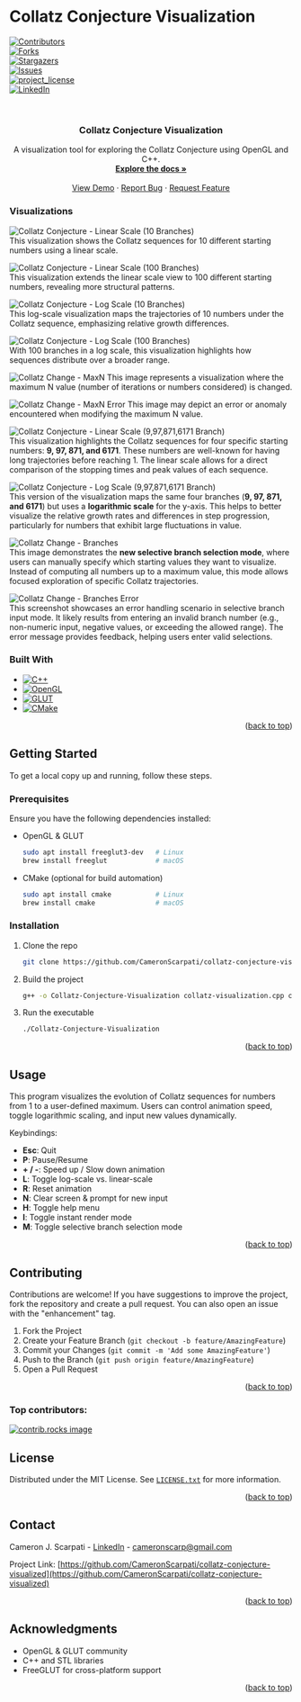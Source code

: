 # Collatz Conjecture Visualization

[![Contributors][contributors-shield]][contributors-url]  
[![Forks][forks-shield]][forks-url]  
[![Stargazers][stars-shield]][stars-url]  
[![Issues][issues-shield]][issues-url]  
[![project_license][license-shield]][license-url]  
[![LinkedIn][linkedin-shield]][linkedin-url]

<br />  
<div align="center">  
  <h3 align="center">Collatz Conjecture Visualization</h3>  

  <p align="center">  
    A visualization tool for exploring the Collatz Conjecture using OpenGL and C++.  
    <br />  
    <a href="https://github.com/CameronScarpati/collatz-conjecture-visualized"><strong>Explore the docs »</strong></a>  
    <br />  
    <br />  
    <a href="https://github.com/CameronScarpati/collatz-conjecture-visualized">View Demo</a>  
    &middot;  
    <a href="https://github.com/CameronScarpati/collatz-conjecture-visualized/issues/new?labels=bug&template=bug-report---.md">Report Bug</a>  
    &middot;  
    <a href="https://github.com/CameronScarpati/collatz-conjecture-visualized/issues/new?labels=enhancement&template=feature-request---.md">Request Feature</a>  
  </p>  
</div>  

### Visualizations

![Collatz Conjecture - Linear Scale (10 Branches)](images/Collatz-Linear-Scale-10-Branches.png)  
This visualization shows the Collatz sequences for 10 different starting numbers using a linear scale.

![Collatz Conjecture - Linear Scale (100 Branches)](images/Collatz-Linear-Scale-100-Branches.png)  
This visualization extends the linear scale view to 100 different starting numbers, revealing more structural patterns.

![Collatz Conjecture - Log Scale (10 Branches)](images/Collatz-Log-Scale-10-Branches.png)  
This log-scale visualization maps the trajectories of 10 numbers under the Collatz sequence, emphasizing relative growth differences.

![Collatz Conjecture - Log Scale (100 Branches)](images/Collatz-Log-Scale-100-Branches.png)  
With 100 branches in a log scale, this visualization highlights how sequences distribute over a broader range.

![Collatz Change - MaxN](images/Collatz-Change-MaxN.png)
This image represents a visualization where the maximum N value (number of iterations or numbers considered) is changed.

![Collatz Change - MaxN Error](images/Collatz-Change-MaxN-Error.png)
This image may depict an error or anomaly encountered when modifying the maximum N value.

![Collatz Conjecture - Linear Scale (9,97,871,6171 Branch)](images/Collatz-Linear-Scale-Largest-Stopping.png)  
This visualization highlights the Collatz sequences for four specific starting numbers: **9, 97, 871, and 6171**. These numbers are well-known for having long trajectories before reaching 1. The linear scale allows for a direct comparison of the stopping times and peak values of each sequence.

![Collatz Conjecture - Log Scale (9,97,871,6171 Branch)](images/Collatz-Log-Scale-Largest-Stopping.png)  
This version of the visualization maps the same four branches (**9, 97, 871, and 6171**) but uses a **logarithmic scale** for the y-axis. This helps to better visualize the relative growth rates and differences in step progression, particularly for numbers that exhibit large fluctuations in value.

![Collatz Change - Branches](images/Collatz-Change-Branches.png)  
This image demonstrates the **new selective branch selection mode**, where users can manually specify which starting values they want to visualize. Instead of computing all numbers up to a maximum value, this mode allows focused exploration of specific Collatz trajectories.

![Collatz Change - Branches Error](images/Collatz-Change-Branches-Error.png)  
This screenshot showcases an error handling scenario in selective branch input mode. It likely results from entering an invalid branch number (e.g., non-numeric input, negative values, or exceeding the allowed range). The error message provides feedback, helping users enter valid selections.

### Built With

* [![C++](https://img.shields.io/badge/C++-00599C?style=for-the-badge&logo=cplusplus&logoColor=white)](https://cplusplus.com/)
* [![OpenGL](https://img.shields.io/badge/OpenGL-5586A4?style=for-the-badge&logo=opengl&logoColor=white)](https://www.opengl.org/)
* [![GLUT](https://img.shields.io/badge/GLUT-FCC624?style=for-the-badge&logo=opengl&logoColor=black)](https://www.opengl.org/resources/libraries/glut/)
* [![CMake](https://img.shields.io/badge/CMake-064F8C?style=for-the-badge&logo=cmake&logoColor=white)](https://cmake.org/)

<p align="right">(<a href="#readme-top">back to top</a>)</p>  

## Getting Started

To get a local copy up and running, follow these steps.

### Prerequisites

Ensure you have the following dependencies installed:

* OpenGL & GLUT
  ```sh  
  sudo apt install freeglut3-dev   # Linux  
  brew install freeglut            # macOS  
  ```  
* CMake (optional for build automation)
  ```sh  
  sudo apt install cmake           # Linux  
  brew install cmake               # macOS  
  ```  

### Installation

1. Clone the repo
   ```sh  
   git clone https://github.com/CameronScarpati/collatz-conjecture-visualized.git  
   ```  
2. Build the project
   ```sh  
   g++ -o Collatz-Conjecture-Visualization collatz-visualization.cpp collatz_modes.cpp -framework OpenGL -framework GLUT -std=c++17 -DGL_SILENCE_DEPRECATION
   ```  
3. Run the executable
   ```sh  
   ./Collatz-Conjecture-Visualization  
   ```  

<p align="right">(<a href="#readme-top">back to top</a>)</p>  

## Usage

This program visualizes the evolution of Collatz sequences for numbers from 1 to a user-defined maximum. Users can control animation speed, toggle logarithmic scaling, and input new values dynamically.

Keybindings:

- **Esc**: Quit
- **P**: Pause/Resume
- **+ / -**: Speed up / Slow down animation
- **L**: Toggle log-scale vs. linear-scale
- **R**: Reset animation
- **N**: Clear screen & prompt for new input
- **H**: Toggle help menu
- **I**: Toggle instant render mode
- **M**: Toggle selective branch selection mode

<p align="right">(<a href="#readme-top">back to top</a>)</p>  

## Contributing

Contributions are welcome! If you have suggestions to improve the project, fork the repository and create a pull request. You can also open an issue with the "enhancement" tag.

1. Fork the Project
2. Create your Feature Branch (`git checkout -b feature/AmazingFeature`)
3. Commit your Changes (`git commit -m 'Add some AmazingFeature'`)
4. Push to the Branch (`git push origin feature/AmazingFeature`)
5. Open a Pull Request

<p align="right">(<a href="#readme-top">back to top</a>)</p>  

### Top contributors:

<a href="https://github.com/CameronScarpati/collatz-conjecture-visualized/graphs/contributors">  
  <img src="https://contrib.rocks/image?repo=CameronScarpati/collatz-conjecture-visualized" alt="contrib.rocks image" />  
</a>  

## License

Distributed under the MIT License. See [`LICENSE.txt`](LICENSE.txt) for more information.

<p align="right">(<a href="#readme-top">back to top</a>)</p>  

## Contact

Cameron J. Scarpati - [LinkedIn](https://linkedin.com/in/cameron-scarpati) - cameronscarp@gmail.com

Project Link: [https://github.com/CameronScarpati/collatz-conjecture-visualized](https://github.com/CameronScarpati/collatz-conjecture-visualized)

<p align="right">(<a href="#readme-top">back to top</a>)</p>  

## Acknowledgments

* OpenGL & GLUT community
* C++ and STL libraries
* FreeGLUT for cross-platform support

<p align="right">(<a href="#readme-top">back to top</a>)</p>

<!-- MARKDOWN LINKS & IMAGES -->
<!-- https://www.markdownguide.org/basic-syntax/#reference-style-links -->
[contributors-shield]: https://img.shields.io/github/contributors/CameronScarpati/collatz-conjecture-visualized.svg?style=for-the-badge
[contributors-url]: https://github.com/CameronScarpati/collatz-conjecture-visualized/graphs/contributors
[forks-shield]: https://img.shields.io/github/forks/CameronScarpati/collatz-conjecture-visualized.svg?style=for-the-badge
[forks-url]: https://github.com/CameronScarpati/collatz-conjecture-visualized/network/members
[stars-shield]: https://img.shields.io/github/stars/CameronScarpati/collatz-conjecture-visualized.svg?style=for-the-badge
[stars-url]: https://github.com/CameronScarpati/collatz-conjecture-visualized/stargazers
[issues-shield]: https://img.shields.io/github/issues/CameronScarpati/collatz-conjecture-visualized.svg?style=for-the-badge
[issues-url]: https://github.com/CameronScarpati/collatz-conjecture-visualized/issues
[license-shield]: https://img.shields.io/github/license/CameronScarpati/collatz-conjecture-visualized.svg?style=for-the-badge
[license-url]: https://github.com/CameronScarpati/collatz-conjecture-visualized/blob/master/LICENSE.txt
[linkedin-shield]: https://img.shields.io/badge/-LinkedIn-black.svg?style=for-the-badge&logo=linkedin&colorB=555
[linkedin-url]: https://linkedin.com/in/cameron-scarpati